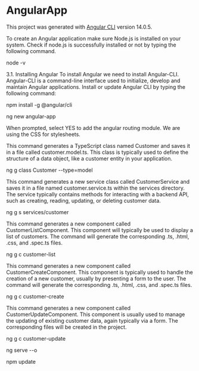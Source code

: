 # AngularApp

This project was generated with [Angular CLI](https://github.com/angular/angular-cli) version 14.0.5.

To create an Angular application make sure Node.js is installed on your system. Check if node.js is successfully installed or not by typing the following command.

node -v 

3.1. Installing Angular
To install Angular we need to install Angular-CLI. Angular-CLI is a command-line interface used to initialize, develop and maintain Angular applications. Install or update Angular CLI by typing the following command:

npm install -g @angular/cli

ng new angular-app

When prompted, select YES to add the angular routing module. We are using the CSS for stylesheets.

This command generates a TypeScript class named Customer and saves it in a file called customer.model.ts. This class is typically used to define the structure of a data object, like a customer entity in your application.

ng g class Customer --type=model

This command generates a new service class called CustomerService and saves it in a file named customer.service.ts within the services directory. The service typically contains methods for interacting with a backend API, such as creating, reading, updating, or deleting customer data.

ng g s services/customer

This command generates a new component called CustomerListComponent. This component will typically be used to display a list of customers. The command will generate the corresponding .ts, .html, .css, and .spec.ts files.

ng g c customer-list

This command generates a new component called CustomerCreateComponent. This component is typically used to handle the creation of a new customer, usually by presenting a form to the user. The command will generate the corresponding .ts, .html, .css, and .spec.ts files.

ng g c customer-create

This command generates a new component called CustomerUpdateComponent. This component is usually used to manage the updating of existing customer data, again typically via a form. The corresponding files will be created in the project.

ng g c customer-update

ng serve --o


npm update


